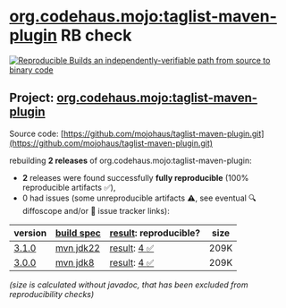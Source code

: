 [org.codehaus.mojo:taglist-maven-plugin](https://central.sonatype.com/artifact/org.codehaus.mojo/taglist-maven-plugin/versions) RB check
=======

[![Reproducible Builds](https://reproducible-builds.org/images/logos/rb.svg) an independently-verifiable path from source to binary code](https://reproducible-builds.org/)

## Project: [org.codehaus.mojo:taglist-maven-plugin](https://central.sonatype.com/artifact/org.codehaus.mojo/taglist-maven-plugin/versions)

Source code: [https://github.com/mojohaus/taglist-maven-plugin.git](https://github.com/mojohaus/taglist-maven-plugin.git)

rebuilding **2 releases** of org.codehaus.mojo:taglist-maven-plugin:
- **2** releases were found successfully **fully reproducible** (100% reproducible artifacts :white_check_mark:),
- 0 had issues (some unreproducible artifacts :warning:, see eventual :mag: diffoscope and/or :memo: issue tracker links):

| version | [build spec](/BUILDSPEC.md) | [result](https://reproducible-builds.org/docs/jvm/): reproducible? | size |
| -- | --------- | ------ | -- |
| [3.1.0](https://central.sonatype.com/artifact/org.codehaus.mojo/taglist-maven-plugin/3.1.0/pom) | [mvn jdk22](taglist-maven-plugin-3.1.0.buildspec) | [result](taglist-maven-plugin-3.1.0.buildinfo): [4 :white_check_mark: ](taglist-maven-plugin-3.1.0.buildcompare) | 209K |
| [3.0.0](https://central.sonatype.com/artifact/org.codehaus.mojo/taglist-maven-plugin/3.0.0/pom) | [mvn jdk8](taglist-maven-plugin-3.0.0.buildspec) | [result](taglist-maven-plugin-3.0.0.buildinfo): [4 :white_check_mark: ](taglist-maven-plugin-3.0.0.buildcompare) | 209K |

<i>(size is calculated without javadoc, that has been excluded from reproducibility checks)</i>
